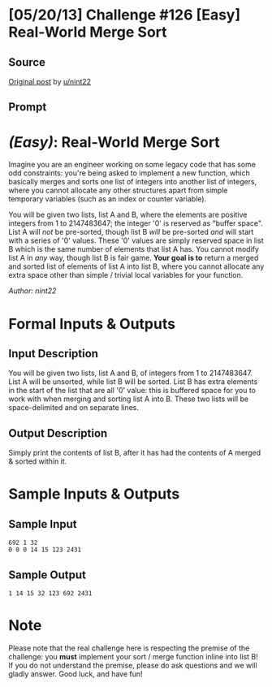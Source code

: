 # [05/20/13] Challenge #126 [Easy] Real-World Merge Sort

## Source

[Original post](https://old.reddit.com/r/dailyprogrammer/comments/1epasu/052013_challenge_126_easy_realworld_merge_sort/) by [u/nint22](https://old.reddit.com/user/nint22)

## Prompt

# [](#EasyIcon) *(Easy)*: Real-World Merge Sort

Imagine you are an engineer working on some legacy code that has some odd constraints: you're being asked to implement a new function, which basically merges and sorts one list of integers into another list of integers, where you cannot allocate any other structures apart from simple temporary variables (such as an index or counter variable).

You will be given two lists, list A and B, where the elements are positive integers from 1 to 2147483647; the integer '0' is reserved as "buffer space". List A will *not* be pre-sorted, though list B *will* be pre-sorted *and* will start with a series of '0' values. These '0' values are simply reserved space in list B which is the same number of elements that list A has. You cannot modify list A in *any* way, though list B is fair game. **Your goal is to** return a merged and sorted list of elements of list A into list B, where you cannot allocate any extra space other than simple / trivial local variables for your function.

*Author: nint22*

# Formal Inputs & Outputs
## Input Description

You will be given two lists, list A and B, of integers from 1 to 2147483647. List A will be unsorted, while list B will be sorted. List B has extra elements in the start of the list that are all '0' value: this is buffered space for you to work with when merging and sorting list A into B. These two lists will be space-delimited and on separate lines.

## Output Description

Simply print the contents of list B, after it has had the contents of A merged & sorted within it.

# Sample Inputs & Outputs
## Sample Input

    692 1 32
    0 0 0 14 15 123 2431

## Sample Output

    1 14 15 32 123 692 2431

# Note

Please note that the real challenge here is respecting the premise of the challenge: you **must** implement your sort /  merge function inline into list B! If you do not understand the premise, please do ask questions and we will gladly answer. Good luck, and have fun!
